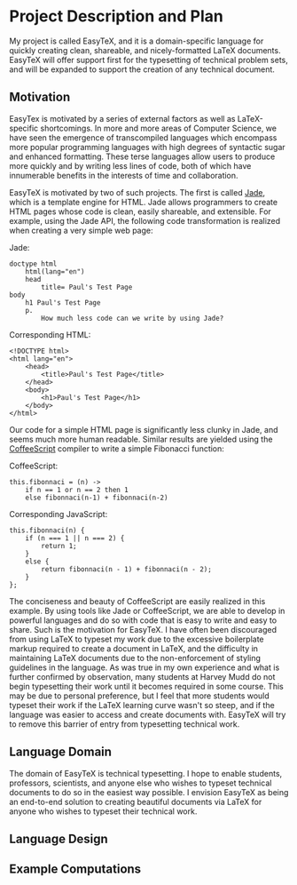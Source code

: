 # Project Description and Plan

My project is called EasyTeX, and it is a domain-specific language for quickly creating clean, shareable, and nicely-formatted LaTeX documents. EasyTeX will offer support first for the typesetting of technical problem sets, and will be expanded to support the creation of any technical document.

## Motivation

EasyTex is motivated by a series of external factors as well as LaTeX-specific shortcomings. In more and more areas of Computer Science, we have seen the emergence of transcompiled languages which encompass more popular programming languages with high degrees of syntactic sugar and enhanced formatting. These terse languages allow users to produce more quickly and by writing less lines of code, both of which have innumerable benefits in the interests of time and collaboration. 

EasyTeX is motivated by two of such projects. The first is called [Jade](http://jade-lang.com/), which is a template engine for HTML. Jade allows programmers to create HTML pages whose code is clean, easily shareable, and extensible. For example, using the Jade API, the following code transformation is realized when creating a very simple web page:

Jade:

	doctype html
		html(lang="en")
  		head
  			title= Paul's Test Page
  	body
  		h1 Paul's Test Page
  		p.
  			How much less code can we write by using Jade?

Corresponding HTML:

	<!DOCTYPE html>
	<html lang="en">
		<head>
			<title>Paul's Test Page</title>
		</head>
		<body>
			<h1>Paul's Test Page</h1>
		</body>
	</html>

Our code for a simple HTML page is significantly less clunky in Jade, and seems much more human readable. Similar results are yielded using the [CoffeeScript](http://coffeescript.org/) compiler to write a simple Fibonacci function:

CoffeeScript:

	this.fibonnaci = (n) -> 
	    if n == 1 or n == 2 then 1
	    else fibonnaci(n-1) + fibonnaci(n-2)

Corresponding JavaScript:

	this.fibonnaci(n) {
		if (n === 1 || n === 2) {
			return 1;
		} 
		else {
			return fibonnaci(n - 1) + fibonnaci(n - 2);
		}
	}; 

The conciseness and beauty of CoffeeScript are easily realized in this example. By using tools like Jade or CoffeeScript, we are able to develop in powerful languages and do so with code that is easy to write and easy to share. Such is the motivation for EasyTeX. I have often been discouraged from using LaTeX to typeset my work due to the excessive boilerplate markup required to create a document in LaTeX, and the difficulty in maintaining LaTeX documents due to the non-enforcement of styling guidelines  in the language. As was true in my own experience and what is further confirmed by observation, many students at Harvey Mudd do not begin typesetting their work until it becomes required in some course. This may be due to personal preference, but I feel that more students would typeset their work if the LaTeX learning curve wasn't so steep, and if the language was easier to access and create documents with. EasyTeX will try to remove this barrier of entry from typesetting technical work. 

## Language Domain

The domain of EasyTeX is technical typesetting. I hope to enable students, professors, scientists, and anyone else who wishes to typeset technical documents to do so in the easiest way possible. I envision EasyTeX as being an end-to-end solution to creating beautiful documents via LaTeX for anyone who wishes to typeset their technical work.

## Language Design

## Example Computations



